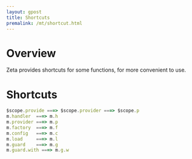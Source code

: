```yaml
---
layout: gpost
title: Shortcuts
premalink: /mt/shortcut.html
---
```



# Overview

Zeta provides shortcuts for some functions, for more convenient to use.


# Shortcuts

~~~javascript
$scope.provide ===> $scope.provider ===> $scope.p
m.handler  ===> m.h
m.provider ===> m.p
m.factory  ===> m.f
m.config   ===> m.c
m.load     ===> m.l
m.guard    ===> m.g 
m.guard.with ===> m.g.w
~~~


